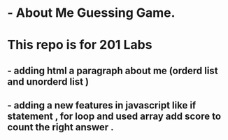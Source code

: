 # - About Me Guessing Game. 
# This repo is for 201 Labs

## - adding html a paragraph about me (orderd list  and unorderd list )

## - adding a new features in javascript like if statement , for loop and used array add score  to count the right answer .
